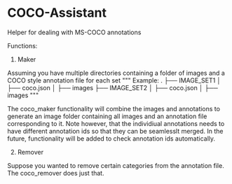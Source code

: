# COCO-Assistant

Helper for dealing with MS-COCO annotations

Functions:

1. Maker

Assuming you have multiple directories containing a folder of images and a COCO style annotation file for each set
"""
Example:
.
├── IMAGE_SET1
│   ├── coco.json
│   ├── images
├── IMAGE_SET2
│   ├── coco.json
│   ├── images
""" 

The coco_maker functionality will combine the images and annotations to generate an image folder containing all images and an annotation file corresponding to it. Note however, that the individiual annotations needs to have different annotation ids so that they can be seamlesslt merged. In the future, functionality will be added to check annotation ids automatically.

2. Remover

Suppose you wanted to remove certain categories from the annotation file. The coco_remover does just that.
